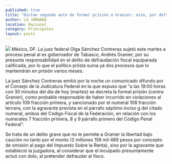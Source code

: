 ```yaml
---
published: true
title: "Dictan segundo auto de formal prisión a Granier; este, por defraudación fiscal"
author: LA JORNADA
location: Nacional
category: Principales
layout: posts
---
```


![](http://i.imgur.com/HOylR0Lm.jpg) México, DF. La juez federal Olga Sánchez Contreras sujetó este martes a proceso penal al ex gobernador de Tabasco, Andrés Granier, por su presunta responsabilidad en el delito de defraudación fiscal equiparada calificada, por lo que el político priísta suma ya dos procesos que lo mantendrán en prisión varios meses.

La juez Sánchez Contreras emitió por la noche un comunicado difundo por el Consejo de la Judicatura Federal en la que expuso que "a las 19:00 horas con 30 minutos del día de hoy (martes) se decreta la formal prisión (contra Granier), como probable responsable de haber incurrido en violaciones al artículo 109 fracción primera, y sancionado por el numeral 108 fracción tercera, con la agravante prevista en el párrafo séptimo inciso g del citado numeral, ambos del Código Fiscal de la Federación, en relación con los numerales 7 fracción primera, 8 y 9 párrafo primero del Código Penal Federal".

Se trata de un delito grave que no le permite a Granier la libertad bajo caución no tanto por el monto (2 millones 156 mil 489 pesos por concepto de omisión al pago del Impuesto Sobre la Renta), sino por la agravante que estableció la juzgadora, al considerar que el inculpado presuntamente actuó con dolo, al pretender defraudar al fisco.
